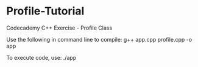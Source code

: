 # Profile-Tutorial
Codecademy C++ Exercise - Profile Class

Use the following in command line to compile: g++ app.cpp profile.cpp -o app

To execute code, use: ./app
